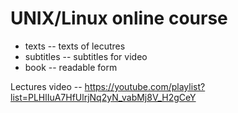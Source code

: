 # UNIX/Linux online course

* texts -- texts of lecutres
* subtitles -- subtitles for video
* book -- readable form

Lectures video -- https://youtube.com/playlist?list=PLHlIuA7HfUlrjNq2yN_vabMj8V_H2gCeY
